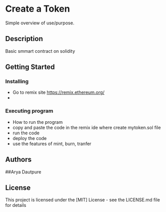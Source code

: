 # Create a Token
Simple overview of use/purpose.

## Description
Basic smmart contract on solidity

## Getting Started

### Installing

* Go to remix site https://remix.ethereum.org/
* 
### Executing program

* How to run the program
* copy and paste the code in the remix ide where create mytoken.sol file
* run the code
* deploy the code
* use the features of mint, burn, tranfer

## Authors
##Arya Dautpure

## License

This project is licensed under the [MIT] License - see the LICENSE.md file for details
